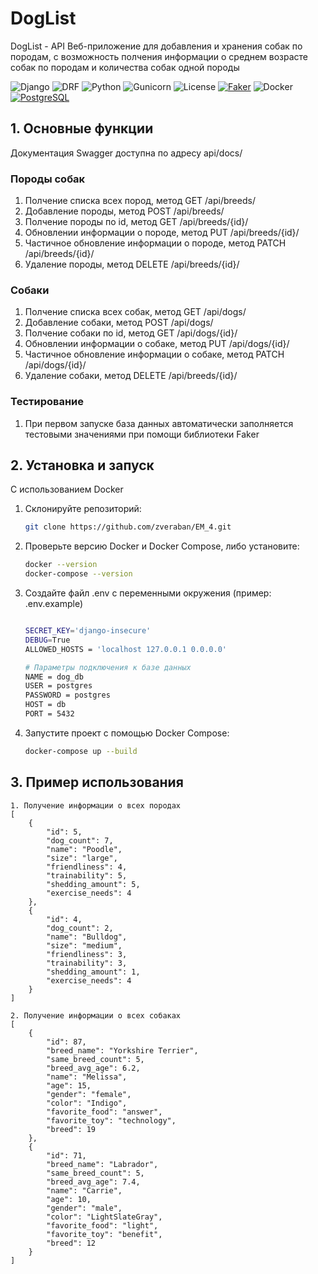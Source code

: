 # DogList
DogList - API Веб-приложение для добавления и хранения собак по породам, с возможность полчения информации о среднем возрасте собак по породам и количества собак одной породы 

![Django](https://img.shields.io/badge/Django-5.1.5-green)
![DRF](https://img.shields.io/badge/DRF-3.15.2-blue)
![Python](https://img.shields.io/badge/Python-3.x-blue)
![Gunicorn](https://img.shields.io/badge/Gunicorn-23.0.0-green)
![License](https://img.shields.io/badge/License-MIT-lightgrey)
[![Faker](https://img.shields.io/badge/Faker-35.2.0-blue)](https://pypi.org/project/Faker/)
![Docker](https://img.shields.io/badge/Docker-20.10-blue?style=flat&logo=docker)
[![PostgreSQL](https://img.shields.io/badge/PostgreSQL-15-blue.svg?style=flat&logo=postgresql)](https://www.postgresql.org/)

## 1. Основные функции
Документация Swagger доступна по адресу api/docs/
### Породы собак
 1. Полчение списка всех пород, метод GET /api/breeds/
 2. Добавление породы, метод POST /api/breeds/
 3. Полчение породы по id,  метод GET /api/breeds/{id}/
 4. Обновлении информации о породе, метод PUT /api/breeds/{id}/
 5. Частичное обновление информации о породе, метод PATCH /api/breeds/{id}/
 6. Удаление породы, метод DELETE /api/breeds/{id}/

### Собаки 
 1. Полчение списка всех собак, метод GET /api/dogs/
 2. Добавление собаки, метод POST /api/dogs/
 3. Полчение собаки по id,  метод GET /api/dogs/{id}/
 4. Обновлении информации о собаке, метод PUT /api/dogs/{id}/
 5. Частичное обновление информации о собаке, метод PATCH /api/dogs/{id}/
 6. Удаление собаки, метод DELETE /api/breeds/{id}/

### Тестирование
1. При первом запуске база данных автоматически заполняется тестовыми значениями при помощи библиотеки Faker
## 2. Установка и запуск
С использованием Docker
1. Склонируйте репозиторий:

   ```bash
   git clone https://github.com/zveraban/EM_4.git
2. Проверьте версию Docker и Docker Compose, либо установите:
    ```bash
    docker --version
    docker-compose --version
3. Создайте файл .env  с переменными окружения (пример: .env.example)
    ```bash
    
    SECRET_KEY='django-insecure'
    DEBUG=True
    ALLOWED_HOSTS = 'localhost 127.0.0.1 0.0.0.0'
    
    # Параметры подключения к базе данных
    NAME = dog_db
    USER = postgres
    PASSWORD = postgres
    HOST = db
    PORT = 5432
4. Запустите проект с помощью Docker Compose:
   ```bash
   docker-compose up --build

## 3. Пример использования 
    1. Полyчение информации о всех породах
    [
        {
            "id": 5,
            "dog_count": 7,
            "name": "Poodle",
            "size": "large",
            "friendliness": 4,
            "trainability": 5,
            "shedding_amount": 5,
            "exercise_needs": 4
        },
        {
            "id": 4,
            "dog_count": 2,
            "name": "Bulldog",
            "size": "medium",
            "friendliness": 3,
            "trainability": 3,
            "shedding_amount": 1,
            "exercise_needs": 4
        }
    ]

    2. Получение информации о всех собаках
    [
        {
            "id": 87,
            "breed_name": "Yorkshire Terrier",
            "same_breed_count": 5,
            "breed_avg_age": 6.2,
            "name": "Melissa",
            "age": 15,
            "gender": "female",
            "color": "Indigo",
            "favorite_food": "answer",
            "favorite_toy": "technology",
            "breed": 19
        },
        {
            "id": 71,
            "breed_name": "Labrador",
            "same_breed_count": 5,
            "breed_avg_age": 7.4,
            "name": "Carrie",
            "age": 10,
            "gender": "male",
            "color": "LightSlateGray",
            "favorite_food": "light",
            "favorite_toy": "benefit",
            "breed": 12
        }
    ]